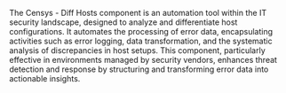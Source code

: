 The Censys - Diff Hosts component is an automation tool within the IT security landscape, designed to analyze and differentiate host configurations. It automates the processing of error data, encapsulating activities such as error logging, data transformation, and the systematic analysis of discrepancies in host setups. This component, particularly effective in environments managed by security vendors, enhances threat detection and response by structuring and transforming error data into actionable insights.

